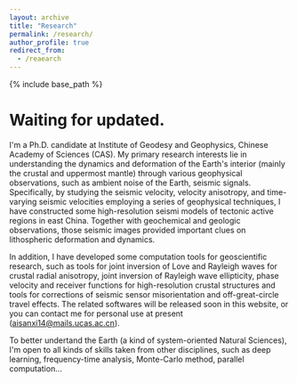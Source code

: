 ```yaml
---
layout: archive
title: "Research"
permalink: /research/
author_profile: true
redirect_from:
  - /reaearch
---
```


{% include base_path %}
# Waiting for updated.

I'm a Ph.D. candidate at Institute of Geodesy and Geophysics, Chinese Academy of Sciences (CAS). My primary research interests lie in understanding the dynamics and deformation of the Earth's interior (mainly the crustal and uppermost mantle) through various geophysical observations, such as ambient noise of the Earth, seismic signals. Specifically, by studying the seismic velocity, velocity anisotropy, and time-varying seismic velocities employing a series of geophysical techniques, I have constructed some high-resolution seismi models of tectonic active regions in east China. Together with geochemical and geologic observations, those seismic images provided important clues on lithospheric deformation and dynamics.

In addition, I have developed some computation tools for geoscientific research, such as tools for joint inversion of Love and Rayleigh waves for crustal radial anisotropy, joint inversion of Rayleigh wave ellipticity, phase velocity and receiver functions for high-resolution crustal structures and tools for corrections of seismic sensor misorientation and off-great-circle travel effects. The related softwares will be released soon in this website, or you can contact me for personal use at present (aisanxi14@mails.ucas.ac.cn).

To better undertand the Earth (a kind of system-oriented Natural Sciences), I'm open to all kinds of skills taken from other disciplines, such as deep learning, frequency-time analysis, Monte-Carlo method, parallel computation...
  
